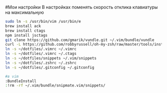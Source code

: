 #Мои настройки
В настройках поменять скорость отклика клавиатуры на максимальную
```bash
sudo ln -s /usr/bin/vim /usr/bin/e
brew install ack
brew install ctags
npm install jsctags
git clone https://github.com/gmarik/vundle.git ~/.vim/bundle/vundle
curl -L https://github.com/robbyrussell/oh-my-zsh/raw/master/tools/install.sh | sh
ln -s ~/dotfiles/.vimrc ~/.vimrc
ln -s ~/dotfiles/.vimrc ~/.ctags
ln -s ~/dotfiles/snippets ~/.vim/snippets
ln -s ~/dotfiles/.zshrc ~/.zshrc
ln -s ~/dotfiles/.gitconfig ~/.gitconfig

#в vim
:BundleInstall
:!rm -rf ~/.vim/bundle/snipmate.vim/snippets/
```
